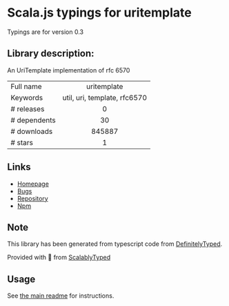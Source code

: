 
# Scala.js typings for uritemplate

Typings are for version 0.3

## Library description:
An UriTemplate implementation of rfc 6570

|                    |                 |
| ------------------ | :-------------: |
| Full name          | uritemplate |
| Keywords           | util, uri, template, rfc6570 |
| # releases         | 0 |
| # dependents       | 30 |
| # downloads        | 845887 |
| # stars            | 1 |

## Links
- [Homepage](https://www.github.com/fxa/uritemplate-js)
- [Bugs](https://github.com/fxa/uritemplate-js/issues)
- [Repository](https://github.com/fxa/uritemplate-js)
- [Npm](https://www.npmjs.com/package/uritemplate)
    


## Note
This library has been generated from typescript code from [DefinitelyTyped](https://definitelytyped.org).

Provided with :purple_heart: from [ScalablyTyped](https://github.com/oyvindberg/ScalablyTyped)

## Usage
See [the main readme](../../readme.md) for instructions.


